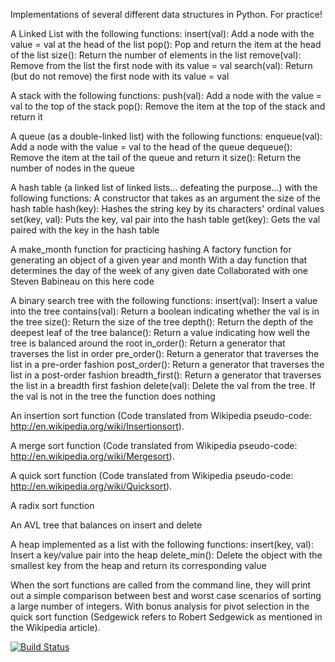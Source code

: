 Implementations of several different data structures in Python. For practice!

A Linked List with the following functions:
    insert(val): Add a node with the value = val at the head of the list
    pop(): Pop and return the item at the head of the list
    size(): Return the number of elements in the list
    remove(val): Remove from the list the first node with its value = val
    search(val): Return (but do not remove) the first node with its value = val

A stack with the following functions:
    push(val): Add a node with the value = val to the top of the stack
    pop(): Remove the item at the top of the stack and return it

A queue (as a double-linked list) with the following functions:
    enqueue(val): Add a node with the value = val to the head of the queue
    dequeue(): Remove the item at the tail of the queue and return it
    size(): Return the number of nodes in the queue

A hash table (a linked list of linked lists... defeating the purpose...) with the following functions:
    A constructor that takes as an argument the size of the hash table
    hash(key): Hashes the string key by its characters' ordinal values
    set(key, val): Puts the key, val pair into the hash table
    get(key): Gets the val paired with the key in the hash table

A make_month function for practicing hashing
    A factory function for generating an object of a given year and month
    With a day function that determines the day of the week of any given date
    Collaborated with one Steven Babineau on this here code

A binary search tree with the following functions:
    insert(val): Insert a value into the tree
    contains(val): Return a boolean indicating whether the val is in the tree
    size(): Return the size of the tree
    depth(): Return the depth of the deepest leaf of the tree
    balance(): Return a value indicating how well the tree is balanced around the root
    in_order(): Return a generator that traverses the list in order
    pre_order(): Return a generator that traverses the list in a pre-order fashion
    post_order(): Return a generator that traverses the list in a post-order fashion
    breadth_first(): Return a generator that traverses the list in a breadth first fashion
    delete(val): Delete the val from the tree. If the val is not in the tree the function does nothing

An insertion sort function (Code translated from Wikipedia pseudo-code: http://en.wikipedia.org/wiki/Insertionsort).

A merge sort function (Code translated from Wikipedia pseudo-code: http://en.wikipedia.org/wiki/Mergesort).

A quick sort function (Code translated from Wikipedia pseudo-code: http://en.wikipedia.org/wiki/Quicksort).

A radix sort function

An AVL tree that balances on insert and delete

A heap implemented as a list with the following functions:
    insert(key, val): Insert a key/value pair into the heap
    delete_min(): Delete the object with the smallest key from the heap and return its corresponding value

When the sort functions are called from the command line, they will print out a simple comparison between best and worst case scenarios of sorting a large number of integers.
With bonus analysis for pivot selection in the quick sort function (Sedgewick refers to Robert Sedgewick as mentioned in the Wikipedia article).

[![Build Status](https://travis-ci.org/markcharyk/data-structures.png?branch=master)](https://travis-ci.org/markcharyk/data-structures)
